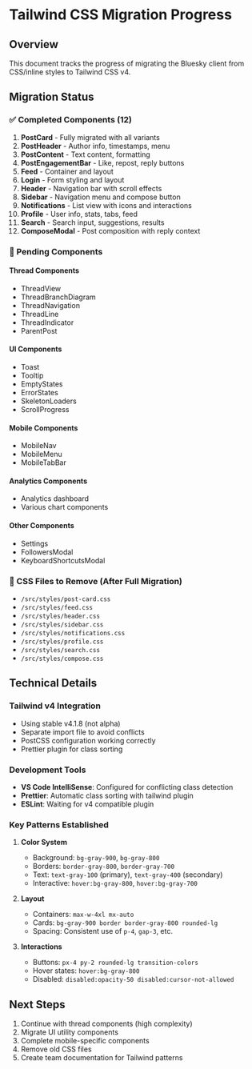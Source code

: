 # Tailwind CSS Migration Progress

## Overview

This document tracks the progress of migrating the Bluesky client from CSS/inline styles to Tailwind CSS v4.

## Migration Status

### ✅ Completed Components (12)

1. **PostCard** - Fully migrated with all variants
2. **PostHeader** - Author info, timestamps, menu
3. **PostContent** - Text content, formatting
4. **PostEngagementBar** - Like, repost, reply buttons
5. **Feed** - Container and layout
6. **Login** - Form styling and layout
7. **Header** - Navigation bar with scroll effects
8. **Sidebar** - Navigation menu and compose button
9. **Notifications** - List view with icons and interactions
10. **Profile** - User info, stats, tabs, feed
11. **Search** - Search input, suggestions, results
12. **ComposeModal** - Post composition with reply context

### 🚧 Pending Components

#### Thread Components

- ThreadView
- ThreadBranchDiagram
- ThreadNavigation
- ThreadLine
- ThreadIndicator
- ParentPost

#### UI Components

- Toast
- Tooltip
- EmptyStates
- ErrorStates
- SkeletonLoaders
- ScrollProgress

#### Mobile Components

- MobileNav
- MobileMenu
- MobileTabBar

#### Analytics Components

- Analytics dashboard
- Various chart components

#### Other Components

- Settings
- FollowersModal
- KeyboardShortcutsModal

### 📁 CSS Files to Remove (After Full Migration)

- `/src/styles/post-card.css`
- `/src/styles/feed.css`
- `/src/styles/header.css`
- `/src/styles/sidebar.css`
- `/src/styles/notifications.css`
- `/src/styles/profile.css`
- `/src/styles/search.css`
- `/src/styles/compose.css`

## Technical Details

### Tailwind v4 Integration

- Using stable v4.1.8 (not alpha)
- Separate import file to avoid conflicts
- PostCSS configuration working correctly
- Prettier plugin for class sorting

### Development Tools

- **VS Code IntelliSense**: Configured for conflicting class detection
- **Prettier**: Automatic class sorting with tailwind plugin
- **ESLint**: Waiting for v4 compatible plugin

### Key Patterns Established

1. **Color System**
   - Background: `bg-gray-900`, `bg-gray-800`
   - Borders: `border-gray-800`, `border-gray-700`
   - Text: `text-gray-100` (primary), `text-gray-400` (secondary)
   - Interactive: `hover:bg-gray-800`, `hover:bg-gray-700`

2. **Layout**
   - Containers: `max-w-4xl mx-auto`
   - Cards: `bg-gray-900 border border-gray-800 rounded-lg`
   - Spacing: Consistent use of `p-4`, `gap-3`, etc.

3. **Interactions**
   - Buttons: `px-4 py-2 rounded-lg transition-colors`
   - Hover states: `hover:bg-gray-800`
   - Disabled: `disabled:opacity-50 disabled:cursor-not-allowed`

## Next Steps

1. Continue with thread components (high complexity)
2. Migrate UI utility components
3. Complete mobile-specific components
4. Remove old CSS files
5. Create team documentation for Tailwind patterns
